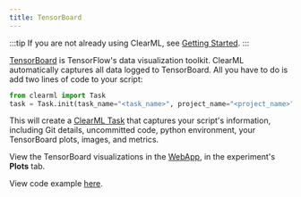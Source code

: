 ```yaml
---
title: TensorBoard
---
```


:::tip
If you are not already using ClearML, see [Getting Started](../getting_started/ds/ds_first_steps.md).
:::

[TensorBoard](https://www.tensorflow.org/tensorboard) is TensorFlow's data visualization toolkit. 
ClearML automatically captures all data logged to TensorBoard. All you have to do is add two
lines of code to your script:

```python
from clearml import Task
task = Task.init(task_name="<task_name>", project_name="<project_name>")
```

This will create a [ClearML Task](../fundamentals/task.md) that captures your script's information, including Git details,
uncommitted code, python environment, your TensorBoard plots, images, and metrics. 

View the TensorBoard visualizations in the [WebApp](../webapp/webapp_overview.md), in the experiment's **Plots** tab.

[//]: # (![Seaborn plot]&#40;../img/integrations_seaborn_plots.png&#41;)

View code example [here](https://github.com/allegroai/clearml/blob/master/examples/frameworks/matplotlib/matplotlib_example.py). 
